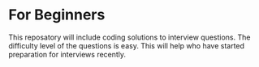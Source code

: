 # For Beginners
This reposatory will include coding solutions to interview questions. The difficulty level of the questions is easy. This will help who have started preparation for interviews recently.
